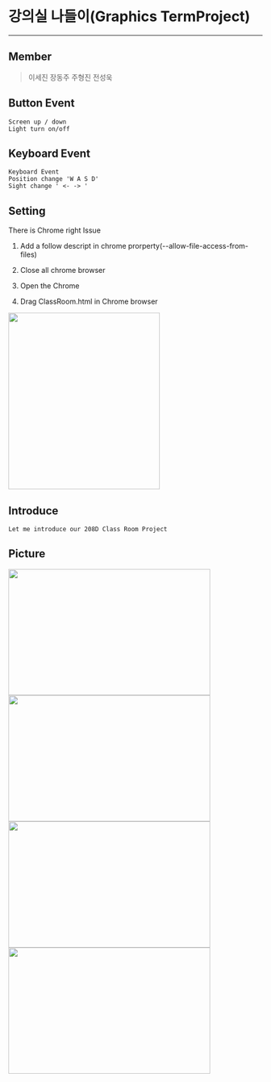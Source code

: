# 강의실 나들이(Graphics TermProject)
<hr>

## Member
> 이세진
> 장동주
> 주형진
> 전성욱


## Button Event
```
Screen up / down
Light turn on/off
```
## Keyboard Event
```
Keyboard Event 
Position change 'W A S D'  
Sight change ' <- -> '

```
## Setting
There is Chrome right Issue
1. Add a follow descript in chrome prorperty(--allow-file-access-from-files)

2. Close all chrome browser 

3. Open the Chrome

4. Drag ClassRoom.html in Chrome browser


<img src="https://github.com/MCJoo/Graphics-TermProject/blob/master/%EA%B0%95%EC%9D%98%EC%8B%A4%20%EB%82%98%EB%93%A4%EC%9D%B4/ReadMeImage/ReadMe5.png" width="300" height ="350"> 



## Introduce
```
Let me introduce our 208D Class Room Project

```

## Picture
<img src="https://github.com/MCJoo/Graphics-TermProject/blob/master/%EA%B0%95%EC%9D%98%EC%8B%A4%20%EB%82%98%EB%93%A4%EC%9D%B4/ReadMeImage/ReadMe1.png" width="400" height ="250"> 
<img src="https://github.com/MCJoo/Graphics-TermProject/blob/master/%EA%B0%95%EC%9D%98%EC%8B%A4%20%EB%82%98%EB%93%A4%EC%9D%B4/ReadMeImage/ReadMe2.png" width="400" height ="250">
<img src="https://github.com/MCJoo/Graphics-TermProject/blob/master/%EA%B0%95%EC%9D%98%EC%8B%A4%20%EB%82%98%EB%93%A4%EC%9D%B4/ReadMeImage/ReadMe3.png" width="400" height ="250">
<img src="https://github.com/MCJoo/Graphics-TermProject/blob/master/%EA%B0%95%EC%9D%98%EC%8B%A4%20%EB%82%98%EB%93%A4%EC%9D%B4/ReadMeImage/ReadMe4.png" width="400" height ="250">

